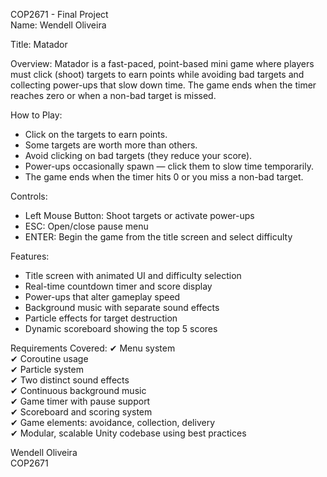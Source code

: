 COP2671 - Final Project  
Name: Wendell Oliveira

Title: Matador

Overview:
Matador is a fast-paced, point-based mini game where players must click (shoot) targets to earn points while avoiding bad targets and collecting power-ups that slow down time. The game ends when the timer reaches zero or when a non-bad target is missed.

How to Play:
- Click on the targets to earn points.
- Some targets are worth more than others.
- Avoid clicking on bad targets (they reduce your score).
- Power-ups occasionally spawn — click them to slow time temporarily.
- The game ends when the timer hits 0 or you miss a non-bad target.

Controls:
- Left Mouse Button: Shoot targets or activate power-ups
- ESC: Open/close pause menu
- ENTER: Begin the game from the title screen and select difficulty

Features:
- Title screen with animated UI and difficulty selection
- Real-time countdown timer and score display
- Power-ups that alter gameplay speed
- Background music with separate sound effects
- Particle effects for target destruction
- Dynamic scoreboard showing the top 5 scores

Requirements Covered:
✔ Menu system  
✔ Coroutine usage  
✔ Particle system  
✔ Two distinct sound effects  
✔ Continuous background music  
✔ Game timer with pause support  
✔ Scoreboard and scoring system  
✔ Game elements: avoidance, collection, delivery  
✔ Modular, scalable Unity codebase using best practices



Wendell Oliveira  
COP2671
